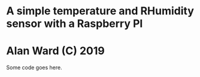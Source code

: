 
# A simple temperature and RHumidity sensor with a Raspberry PI
# Alan Ward (C) 2019

Some code goes here.

